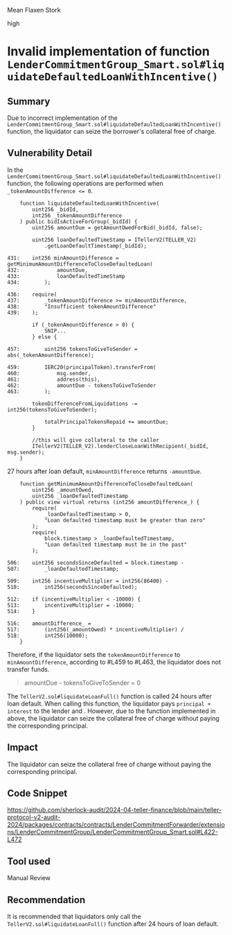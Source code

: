 Mean Flaxen Stork

high

# Invalid implementation of function `LenderCommitmentGroup_Smart.sol#liquidateDefaultedLoanWithIncentive()`

## Summary
Due to incorrect implementation of the `LenderCommitmentGroup_Smart.sol#liquidateDefaultedLoanWithIncentive()` function, the liquidator can seize the borrower's collateral free of charge.
## Vulnerability Detail
In the `LenderCommitmentGroup_Smart.sol#liquidateDefaultedLoanWithIncentive()` function, the following operations are performed when `_tokenAmountDifference <= 0`.
```solidity
    function liquidateDefaultedLoanWithIncentive(
        uint256 _bidId,
        int256 _tokenAmountDifference
    ) public bidIsActiveForGroup(_bidId) {
        uint256 amountDue = getAmountOwedForBid(_bidId, false);

        uint256 loanDefaultedTimeStamp = ITellerV2(TELLER_V2)
            .getLoanDefaultTimestamp(_bidId);

431:    int256 minAmountDifference = getMinimumAmountDifferenceToCloseDefaultedLoan(
432:            amountDue,
433:            loanDefaultedTimeStamp
434:        );

436:    require(
437:        _tokenAmountDifference >= minAmountDifference,
438:        "Insufficient tokenAmountDifference"
439:    );

        if (_tokenAmountDifference > 0) {
            SNIP...
        } else {
           
457:        uint256 tokensToGiveToSender = abs(_tokenAmountDifference);

459:        IERC20(principalToken).transferFrom(
460:            msg.sender,
461:            address(this),
462:            amountDue - tokensToGiveToSender
463:        );

        tokenDifferenceFromLiquidations -= int256(tokensToGiveToSender);

            totalPrincipalTokensRepaid += amountDue;
        }

        //this will give collateral to the caller
        ITellerV2(TELLER_V2).lenderCloseLoanWithRecipient(_bidId, msg.sender);
    }
```
27 hours after loan default, `minAmountDifference` returns `-amountDue`.
```solidity
    function getMinimumAmountDifferenceToCloseDefaultedLoan(
        uint256 _amountOwed,
        uint256 _loanDefaultedTimestamp
    ) public view virtual returns (int256 amountDifference_) {
        require(
            _loanDefaultedTimestamp > 0,
            "Loan defaulted timestamp must be greater than zero"
        );
        require(
            block.timestamp > _loanDefaultedTimestamp,
            "Loan defaulted timestamp must be in the past"
        );

506:    uint256 secondsSinceDefaulted = block.timestamp -
507:        _loanDefaultedTimestamp;
 
509:    int256 incentiveMultiplier = int256(86400) -
510:        int256(secondsSinceDefaulted);

512:    if (incentiveMultiplier < -10000) {
513:        incentiveMultiplier = -10000;
514:    }

516:    amountDifference_ =
517:        (int256(_amountOwed) * incentiveMultiplier) /
518:        int256(10000);
    }
```
Therefore, if the liquidator sets the `tokenAmountDifference` to `minAmountDifference`, according to #L459 to #L463, the liquidator does not transfer funds.
>   amountDue - tokensToGiveToSender = 0

The `TellerV2.sol#liquidateLoanFull()` function is called 24 hours after loan default.
When calling this function, the liquidator pays `principal + interest` to the lender and .
However, due to the function implemented in above, the liquidator can seize the collateral free of charge without paying the corresponding principal.
## Impact
The liquidator can seize the collateral free of charge without paying the corresponding principal.
## Code Snippet
https://github.com/sherlock-audit/2024-04-teller-finance/blob/main/teller-protocol-v2-audit-2024/packages/contracts/contracts/LenderCommitmentForwarder/extensions/LenderCommitmentGroup/LenderCommitmentGroup_Smart.sol#L422-L472
## Tool used

Manual Review

## Recommendation
It is recommended that liquidators only call the `TellerV2.sol#liquidateLoanFull()` function after 24 hours of loan default.